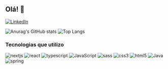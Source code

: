 
## Olá! 🖖

[![LinkedIn](https://img.shields.io/badge/LinkedIn-1C1C1C?style=for-the-badge&logo=linkedin&logoColor=0000FF)](https://www.linkedin.com/in/gilbertoespns/)


![Anurag's GitHub stats](https://github-readme-stats.vercel.app/api?username=gilberto-espinosa&show_icons=true&icon_color=228B22&theme=chartreuse-dark&hide_title=true&bg)
![Top Langs](https://github-readme-stats.vercel.app/api/top-langs/?username=gilberto-espinosa&layout=compact&theme=chartreuse-dark&text_color=228B22&bg)
</br>

### Tecnologias que utilizo

![nextjs](https://img.shields.io/badge/nextjs-1C1C1C?style=for-the-badge&logo=next.js)
![react](https://img.shields.io/badge/react-1C1C1C?style=for-the-badge&logo=react)
![typescript](https://img.shields.io/badge/typescript-1C1C1C?style=for-the-badge&logo=typescript)
![JavaScript](https://img.shields.io/badge/JavaScript-1C1C1C?style=for-the-badge&logo=javascript)
![sass](https://img.shields.io/badge/sass-1C1C1C?style=for-the-badge&logo=sass)
![css3](https://img.shields.io/badge/css-1C1C1C?style=for-the-badge&logo=css3)
![html5](https://img.shields.io/badge/html-1C1C1C?style=for-the-badge&logo=html5)
![Java](https://img.shields.io/badge/Java-1C1C1C?style=for-the-badge&logo=openjdk)
![spring](https://img.shields.io/badge/Spring-1C1C1C?style=for-the-badge&logo=spring)






